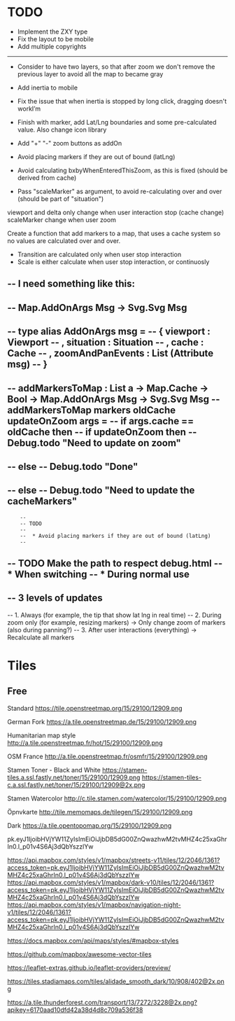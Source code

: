# TODO

* Implement the ZXY type
* Fix the layout to be mobile
* Add multiple copyrights

----

* Consider to have two layers, so that after zoom we don't remove the previous layer to avoid all the map to became gray
* Add inertia to mobile
* Fix the issue that when inertia is stopped by long click, dragging doesn't workI’m 
* Finish with marker, add Lat/Lng boundaries and some pre-calculated value. Also change icon library
* Add "+" "-" zoom buttons as addOn



* Avoid placing markers if they are out of bound (latLng)
* Avoid calculating bxbyWhenEnteredThisZoom, as this is fixed (should be derived from cache)
* Pass "scaleMarker" as argument, to avoid re-calculating over and over (should be part of "situation")

viewport and delta only change when user interaction stop (cache change)
scaleMarker change when user zoom

Create a function that add markers to a map, that uses a cache system
so no values are calculated over and over.

* Transition are calculated only when user stop interaction
* Scale is either calculate when user stop interaction, or continuosly

-- I need something like this:
--
-- Map.AddOnArgs Msg -> Svg.Svg Msg
--
-- type alias AddOnArgs msg =
--     { viewport : Viewport
--     , situation : Situation
--     , cache : Cache
--     , zoomAndPanEvents : List (Attribute msg)
--     }
--
-- addMarkersToMap : List a -> Map.Cache -> Bool -> Map.AddOnArgs Msg -> Svg.Svg Msg
-- addMarkersToMap markers oldCache updateOnZoom args =
--     if args.cache == oldCache then
--         if updateOnZoom then
--             Debug.todo "Need to update on zoom"
--
--         else
--             Debug.todo "Done"
--
--     else
--         Debug.todo "Need to update the cacheMarkers"
--
        --
        -- TODO
        --
        --  * Avoid placing markers if they are out of bound (latLng)
        --
-- TODO Make the path to respect debug.html
--   * When switching
--   * During normal use
--
-- 3 levels of updates
--
-- 1. Always (for example, the tip that show lat lng in real time)
-- 2. During zoom only (for example, resizing markers) -> Only change zoom of markers (also during panning?)
-- 3. After user interactions (everything) -> Recalculate all markers





# Tiles

## Free

Standard
https://tile.openstreetmap.org/15/29100/12909.png

German Fork
https://a.tile.openstreetmap.de/15/29100/12909.png

Humanitarian map style
http://a.tile.openstreetmap.fr/hot/15/29100/12909.png

OSM France
http://a.tile.openstreetmap.fr/osmfr/15/29100/12909.png

Stamen Toner - Black and White
https://stamen-tiles.a.ssl.fastly.net/toner/15/29100/12909.png
https://stamen-tiles-c.a.ssl.fastly.net/toner/15/29100/12909@2x.png

Stamen Watercolor
http://c.tile.stamen.com/watercolor/15/29100/12909.png

Öpnvkarte
http://tile.memomaps.de/tilegen/15/29100/12909.png

Dark
https://a.tile.opentopomap.org/15/29100/12909.png


pk.eyJ1IjoibHVjYW11ZyIsImEiOiJjbDB5dG00ZnQwazhwM2tvMHZ4c25xaGhrIn0.l_p01v4S6Aj3dQbYszzlYw

https://api.mapbox.com/styles/v1/mapbox/streets-v11/tiles/12/2046/1361?access_token=pk.eyJ1IjoibHVjYW11ZyIsImEiOiJjbDB5dG00ZnQwazhwM2tvMHZ4c25xaGhrIn0.l_p01v4S6Aj3dQbYszzlYw
https://api.mapbox.com/styles/v1/mapbox/dark-v10/tiles/12/2046/1361?access_token=pk.eyJ1IjoibHVjYW11ZyIsImEiOiJjbDB5dG00ZnQwazhwM2tvMHZ4c25xaGhrIn0.l_p01v4S6Aj3dQbYszzlYw
https://api.mapbox.com/styles/v1/mapbox/navigation-night-v1/tiles/12/2046/1361?access_token=pk.eyJ1IjoibHVjYW11ZyIsImEiOiJjbDB5dG00ZnQwazhwM2tvMHZ4c25xaGhrIn0.l_p01v4S6Aj3dQbYszzlYw

https://docs.mapbox.com/api/maps/styles/#mapbox-styles



https://github.com/mapbox/awesome-vector-tiles

https://leaflet-extras.github.io/leaflet-providers/preview/

https://tiles.stadiamaps.com/tiles/alidade_smooth_dark/10/908/402@2x.png


https://a.tile.thunderforest.com/transport/13/7272/3228@2x.png?apikey=6170aad10dfd42a38d4d8c709a536f38